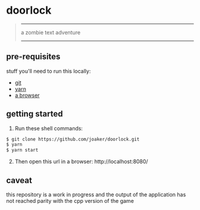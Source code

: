 # doorlock

> ---
>
> a zombie text adventure
>
> ---

## pre-requisites

stuff you'll need to run this locally:

- [git](https://git-scm.com/book/en/v2/Getting-Started-Installing-Git)
- [yarn](https://classic.yarnpkg.com/en/docs/install/)
- [a browser](https://brave.com/download/)

## getting started

1. Run these shell commands:

```sh
$ git clone https://github.com/joaker/doorlock.git
$ yarn
$ yarn start
```

2. Then open this url in a browser:
   http://localhost:8080/

## caveat

this repository is a work in progress and the output of the application has not reached parity with the cpp version of the game
